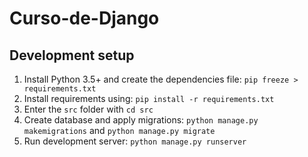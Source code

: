 
# Curso-de-Django

## Development setup

1. Install Python 3.5+ and create the dependencies file: `pip freeze > requirements.txt` 
2. Install requirements using: `pip install -r requirements.txt`
3. Enter the `src` folder with `cd src`
4. Create database and apply migrations: `python manage.py makemigrations` and `python manage.py migrate`
5. Run development server: `python manage.py runserver`
